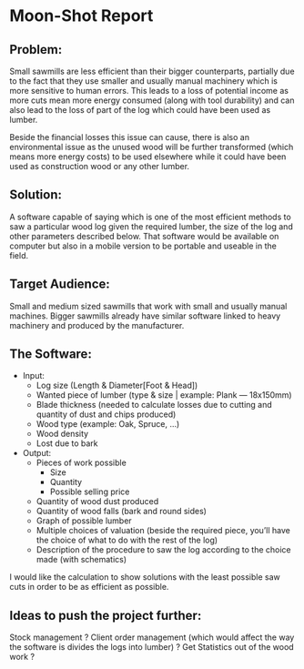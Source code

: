 # Moon-Shot Report
## Problem:

Small sawmills are less efficient than their bigger counterparts, partially due to the fact that they use smaller and usually manual machinery which is more sensitive to human errors. This leads to a loss of potential income as more cuts mean more energy consumed (along with tool durability) and can also lead to the loss of part of the log which could have been used as lumber.

Beside the financial losses this issue can cause, there is also an environmental issue as the unused wood will be further transformed (which means more energy costs) to be used elsewhere while it could have been used as construction wood or any other lumber.

## Solution:

A software capable of saying which is one of the most efficient methods to saw a particular wood log given the required lumber, the size of the log and other parameters described below. That software would be available on computer but also in a mobile version to be portable and useable in the field.

## Target Audience:

Small and medium sized sawmills that work with small and usually manual machines. Bigger sawmills already have similar software linked to heavy machinery and produced by the manufacturer.

## The Software:

- Input:
    - Log size (Length & Diameter[Foot & Head])
    - Wanted piece of lumber (type & size | example: Plank — 18x150mm)
    - Blade thickness (needed to calculate losses due to cutting and quantity of dust and chips produced)
    - Wood type (example: Oak, Spruce, …)
    - Wood density
    - Lost due to bark
- Output:
    - Pieces of work possible
        - Size
        - Quantity
        - Possible selling price
    - Quantity of wood dust produced
    - Quantity of wood falls (bark and round sides)
    - Graph of possible lumber
    - Multiple choices of valuation (beside the required piece, you’ll have the choice of what to do with the rest of the log)
    - Description of the procedure to saw the log according to the choice made (with schematics)

I would like the calculation to show solutions with the least possible saw cuts in order to be as efficient as possible.

## Ideas to push the project further:
Stock management ?
Client order management (which would affect the way the software is divides the logs into lumber) ?
Get Statistics out of the wood work ?